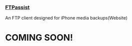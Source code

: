 ### [FTPassist](http://adrienecuenco.xyz/FTPassist)
An FTP client designed for iPhone media backups(Website)

# COMING SOON!
